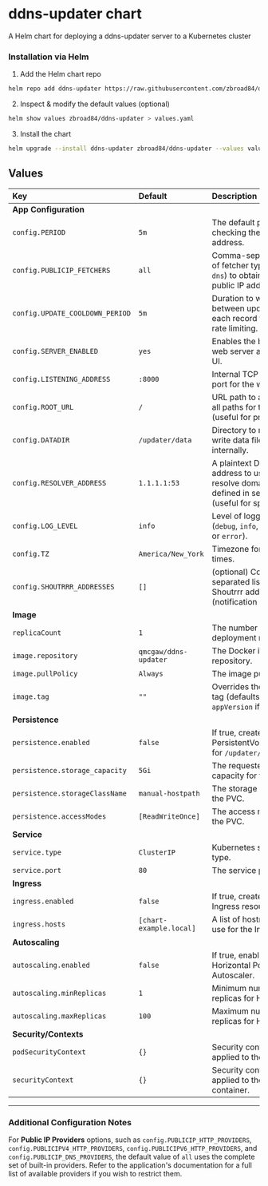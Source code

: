 # ddns-updater chart

A Helm chart for deploying a ddns-updater server to a Kubernetes cluster

### Installation via Helm

1. Add the Helm chart repo

```bash
helm repo add ddns-updater https://raw.githubusercontent.com/zbroad84/ddns-updater/gh-pages
```

2. Inspect & modify the default values (optional)

```bash
helm show values zbroad84/ddns-updater > values.yaml
```

3. Install the chart

```bash
helm upgrade --install ddns-updater zbroad84/ddns-updater --values values.yaml
```

## Values

| Key | Default | Description |
| :--- | :--- | :--- |
| **App Configuration** | | |
| `config.PERIOD` | `5m` | The default period for checking the public IP address. |
| `config.PUBLICIP_FETCHERS` | `all` | Comma-separated list of fetcher types (`http`, `dns`) to obtain the public IP address. |
| `config.UPDATE_COOLDOWN_PERIOD` | `5m` | Duration to wait between updates for each record to avoid rate limiting. |
| `config.SERVER_ENABLED` | `yes` | Enables the built-in web server and web UI. |
| `config.LISTENING_ADDRESS` | `:8000` | Internal TCP listening port for the web UI. |
| `config.ROOT_URL` | `/` | URL path to append to all paths for the webUI (useful for proxies). |
| `config.DATADIR` | `/updater/data` | Directory to read and write data files from internally. |
| `config.RESOLVER_ADDRESS` | `1.1.1.1:53` | A plaintext DNS address to use to resolve domain names defined in settings (useful for split DNS). |
| `config.LOG_LEVEL` | `info` | Level of logging (`debug`, `info`, `warning`, or `error`). |
| `config.TZ` | `America/New_York` | Timezone for accurate times. |
| `config.SHOUTRRR_ADDRESSES` | `[]` | (optional) Comma-separated list of Shoutrrr addresses (notification services). |
| **Image** | | |
| `replicaCount` | `1` | The number of deployment replicas. |
| `image.repository` | `qmcgaw/ddns-updater` | The Docker image repository. |
| `image.pullPolicy` | `Always` | The image pull policy. |
| `image.tag` | `""` | Overrides the image tag (defaults to chart `appVersion` if empty). |
| **Persistence** | | |
| `persistence.enabled` | `false` | If true, creates a PersistentVolumeClaim for `/updater/data`. |
| `persistence.storage_capacity` | `5Gi` | The requested storage capacity for the PVC. |
| `persistence.storageClassName` | `manual-hostpath` | The storage class for the PVC. |
| `persistence.accessModes` | `[ReadWriteOnce]` | The access modes for the PVC. |
| **Service** | | |
| `service.type` | `ClusterIP` | Kubernetes service type. |
| `service.port` | `80` | The service port. |
| **Ingress** | | |
| `ingress.enabled` | `false` | If true, creates an Ingress resource. |
| `ingress.hosts` | `[chart-example.local]` | A list of hostnames to use for the Ingress. |
| **Autoscaling** | | |
| `autoscaling.enabled` | `false` | If true, enables Horizontal Pod Autoscaler. |
| `autoscaling.minReplicas` | `1` | Minimum number of replicas for HPA. |
| `autoscaling.maxReplicas` | `100` | Maximum number of replicas for HPA. |
| **Security/Contexts** | | |
| `podSecurityContext` | `{}` | Security context applied to the pod. |
| `securityContext` | `{}` | Security context applied to the container. |

---

### Additional Configuration Notes

For **Public IP Providers** options, such as `config.PUBLICIP_HTTP_PROVIDERS`, `config.PUBLICIPV4_HTTP_PROVIDERS`, `config.PUBLICIPV6_HTTP_PROVIDERS`, and `config.PUBLICIP_DNS_PROVIDERS`, the default value of `all` uses the complete set of built-in providers. Refer to the application's documentation for a full list of available providers if you wish to restrict them.